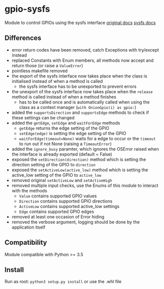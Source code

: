 # gpio-sysfs
Module to control GPIOs using the sysfs interface
[original docs](https://docs.onion.io/omega2-docs/gpio-python-module.html) [sysfs docs](https://www.kernel.org/doc/html/v5.5/driver-api/gpio/legacy.html#sysfs-interface-for-userspace-optional)

## Differences

 - error return codes have been removed, catch Exceptions with try/except instead
 - replaced Constants with Enum members, all methods now accept and return those (or raise a `ValueError`)
 - pointless makefile removed
 - the export of the sysfs interface now takes place when the class is initialised instead of when a method is called
    - the sysfs interface has to be unexported to prevent errors
 - the unexport of the sysfs interface now takes place when the `release` method is called instead of when a method finishes
   - has to be called once and is automatically called when using the class as a context manager (`with OnionGpio(i) as gpio:`)
 - added the `supportsDirection` and `supportsEdge` methods to check if these settings can be changed
 - added the `getEdge`, `setEdge` and `waitForEdge` methods
    - `getEdge` returns the edge setting of the GPIO
    - `setEdge(edge)` is setting the edge setting of the GPIO
    - `waitForEdge(timeout=None)` waits for a edge to occur or the `timeout` to run out if not None (raising a `TimeoutError`)
 - added the `ignore_busy` paramter, which ignores the OSError raised when the interface is already exported (default = False)
 - exposed the `setDirection(direction)` method which is setting the direction setting of the GPIO to `direction`
 - exposed the `setActiveLow(active_low)` method which is setting the active_low setting of the GPIO to `active_low` 
 - removed original `setActiveLow` and `setActiveHigh`
 - removed multiple input checks, use the Enums of this module to interact with the methods
    - `Value` contains supported GPIO values
    - `Direction` contains supported GPIO directions
    - `ActiveLow` contains supported active_low settings
    - `Edge` contains supported GPIO edges
 - removed at least one occasion of Error hiding
 - removed the verbose argument, logging should be done by the application itself

## Compatibility

Module compatible with Python >= 3.5

## Install

Run as root: `python3 setup.py install` or use the .whl file

